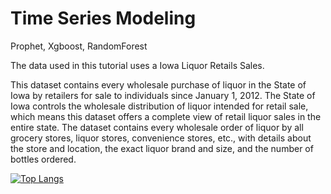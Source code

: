 # Time Series Modeling
Prophet, Xgboost, RandomForest

The data used in this tutorial uses a Iowa Liquor Retails Sales.

This dataset contains every wholesale purchase of liquor in the State of Iowa by retailers for sale to individuals since January 1, 2012. The State of Iowa controls the wholesale distribution of liquor intended for retail sale, which means this dataset offers a complete view of retail liquor sales in the entire state. The dataset contains every wholesale order of liquor by all grocery stores, liquor stores, convenience stores, etc., with details about the store and location, the exact liquor brand and size, and the number of bottles ordered.

[![Top Langs](https://github-readme-stats.vercel.app/api/top-langs/?username=hamzafarooq&layout=compact)](https://github.com/hamzafarooq/github-readme-stats)


